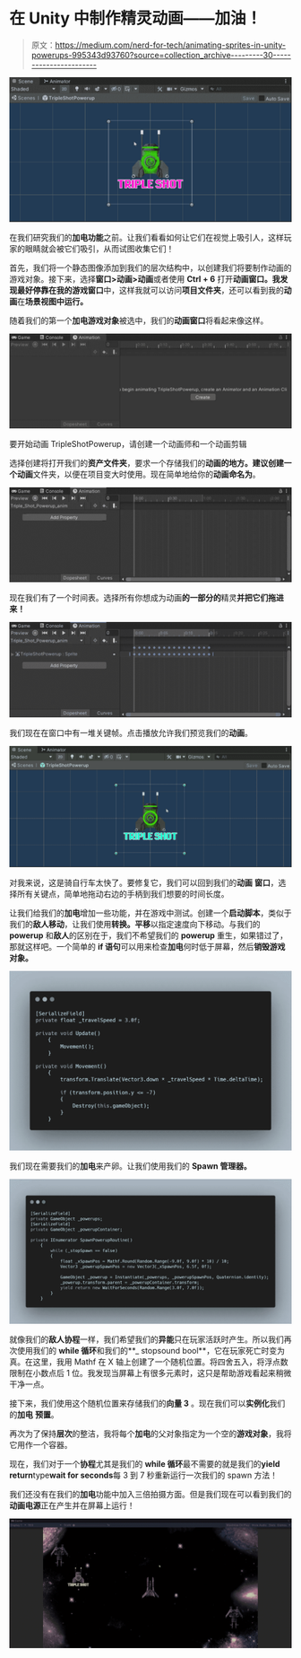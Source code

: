 # 在 Unity 中制作精灵动画——加油！

> 原文：<https://medium.com/nerd-for-tech/animating-sprites-in-unity-powerups-995343d93760?source=collection_archive---------30----------------------->

![](img/159dc7002c13e59365a37f70d538b839.png)

在我们研究我们的**加电功能**之前。让我们看看如何让它们在视觉上吸引人，这样玩家的眼睛就会被它们吸引，从而试图收集它们！

首先，我们将一个静态图像添加到我们的层次结构中，以创建我们将要制作动画的游戏对象。接下来，选择**窗口>动画>动画**或者使用 **Ctrl + 6** 打开**动画窗口。**我发现最好停靠在我的**游戏窗口**中，这样我就可以访问**项目文件夹**，还可以看到我的**动画**在**场景视图中运行。**

随着我们的第一个**加电游戏对象**被选中，我们的**动画窗口**将看起来像这样。

![](img/627ab479c2d64c61792486786639d3b7.png)

要开始动画 TripleShotPowerup，请创建一个动画师和一个动画剪辑

选择创建将打开我们的**资产文件夹**，要求一个存储我们的**动画的地方。**建议创建一个**动画**文件夹，以便在项目变大时使用。现在简单地给你的**动画命名为**。

![](img/331bdf9ce3d1e46d46f7b4eaa719c1d0.png)

现在我们有了一个时间表。选择所有你想成为动画**的一部分的**精灵**并把它们拖进来！**

![](img/7a6bc5f355ca07f86d37baf37a1c2abb.png)

我们现在在窗口中有一堆关键帧。点击播放允许我们预览我们的**动画**。

![](img/16d11bef3aa22b86dd8255a329e2c3e4.png)

对我来说，这是骑自行车太快了。要修复它，我们可以回到我们的**动画** **窗口**，选择所有关键点，简单地拖动右边的手柄到我们想要的时间长度。

让我们给我们的**加电**增加一些功能，并在游戏中测试。创建一个**启动脚本**，类似于我们的**敌人移动**，让我们使用**转换。平移**以指定速度向下移动。与我们的 **powerup** 和**敌人**的区别在于，我们不希望我们的 **powerup** 重生，如果错过了，那就这样吧。一个简单的 **if 语句**可以用来检查**加电**何时低于屏幕，然后**销毁游戏对象。**

![](img/dac90fdd14227d39f3cc7a39ccb68bc7.png)

我们现在需要我们的**加电**来产卵。让我们使用我们的 **Spawn 管理器。**

![](img/20c0af6d8a73a91cabfad8739ccae61f.png)

就像我们的**敌人协程**一样，我们希望我们的**异能**只在玩家活跃时产生。所以我们再次使用我们的 **while 循环**和我们的**_ stopsound bool**，它在玩家死亡时变为真。在这里，我用 Mathf 在 X 轴上创建了一个随机位置。将四舍五入，将浮点数限制在小数点后 1 位。我发现当屏幕上有很多元素时，这只是帮助游戏看起来稍微干净一点。

接下来，我们使用这个随机位置来存储我们的**向量 3** 。现在我们可以**实例化**我们的**加电** **预置**。

再次为了保持**层次**的整洁，我将每个**加电**的父对象指定为一个空的**游戏对象**，我将它用作一个容器。

现在，我们对于一个**协程**尤其是我们的 **while 循环**最不需要的就是我们的**yield return**type**wait for seconds**每 3 到 7 秒重新运行一次我们的 spawn 方法！

我们还没有在我们的**加电**功能中加入三倍拍摄方面。但是我们现在可以看到我们的**动画电源**正在产生并在屏幕上运行！

![](img/312359ad531c717f5c46bb608fda9dd9.png)